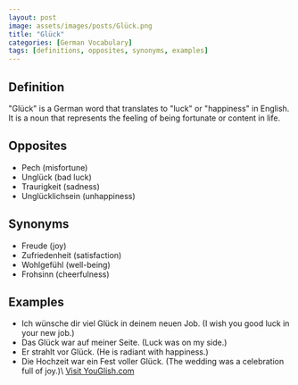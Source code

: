 ```yaml
---
layout: post
image: assets/images/posts/Glück.png
title: "Glück"
categories: [German Vocabulary]
tags: [definitions, opposites, synonyms, examples]
---
```


## Definition

"Glück" is a German word that translates to "luck" or "happiness" in English. It is a noun that represents the feeling of being fortunate or content in life. 

## Opposites

- Pech (misfortune)
- Unglück (bad luck)
- Traurigkeit (sadness)
- Unglücklichsein (unhappiness)

## Synonyms

- Freude (joy)
- Zufriedenheit (satisfaction)
- Wohlgefühl (well-being)
- Frohsinn (cheerfulness)

## Examples

- Ich wünsche dir viel Glück in deinem neuen Job. (I wish you good luck in your new job.)
- Das Glück war auf meiner Seite. (Luck was on my side.)
- Er strahlt vor Glück. (He is radiant with happiness.)
- Die Hochzeit war ein Fest voller Glück. (The wedding was a celebration full of joy.)\ <a id="yg-widget-0" class="youglish-widget" data-query="Glück" data-lang="german" data-components="8412" data-auto-start="0" data-bkg-color="theme_light" data-title="How%20to%20pronounce%20Glück%20in%20German"  rel="nofollow" href="https://youglish.com">Visit YouGlish.com</a><script async src="https://youglish.com/public/emb/widget.js" charset="utf-8"></script>